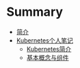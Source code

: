 # Summary

* [简介](README.md)
* [Kubernetes个人笔记](Kubernetes个人笔记.md)
    * [Kubernetes简介](Kubernetes个人笔记/Kubernetes简介.md)
    * [基本概念与组件](Kubernetes个人笔记/基本概念与组件.md)

